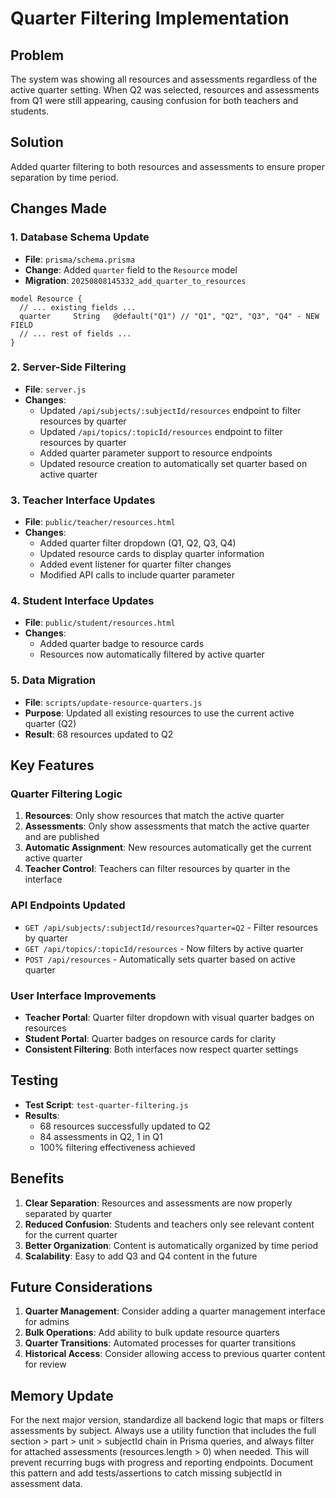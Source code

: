 # Quarter Filtering Implementation

## Problem
The system was showing all resources and assessments regardless of the active quarter setting. When Q2 was selected, resources and assessments from Q1 were still appearing, causing confusion for both teachers and students.

## Solution
Added quarter filtering to both resources and assessments to ensure proper separation by time period.

## Changes Made

### 1. Database Schema Update
- **File**: `prisma/schema.prisma`
- **Change**: Added `quarter` field to the `Resource` model
- **Migration**: `20250808145332_add_quarter_to_resources`

```prisma
model Resource {
  // ... existing fields ...
  quarter     String   @default("Q1") // "Q1", "Q2", "Q3", "Q4" - NEW FIELD
  // ... rest of fields ...
}
```

### 2. Server-Side Filtering
- **File**: `server.js`
- **Changes**:
  - Updated `/api/subjects/:subjectId/resources` endpoint to filter resources by quarter
  - Updated `/api/topics/:topicId/resources` endpoint to filter resources by quarter
  - Added quarter parameter support to resource endpoints
  - Updated resource creation to automatically set quarter based on active quarter

### 3. Teacher Interface Updates
- **File**: `public/teacher/resources.html`
- **Changes**:
  - Added quarter filter dropdown (Q1, Q2, Q3, Q4)
  - Updated resource cards to display quarter information
  - Added event listener for quarter filter changes
  - Modified API calls to include quarter parameter

### 4. Student Interface Updates
- **File**: `public/student/resources.html`
- **Changes**:
  - Added quarter badge to resource cards
  - Resources now automatically filtered by active quarter

### 5. Data Migration
- **File**: `scripts/update-resource-quarters.js`
- **Purpose**: Updated all existing resources to use the current active quarter (Q2)
- **Result**: 68 resources updated to Q2

## Key Features

### Quarter Filtering Logic
1. **Resources**: Only show resources that match the active quarter
2. **Assessments**: Only show assessments that match the active quarter and are published
3. **Automatic Assignment**: New resources automatically get the current active quarter
4. **Teacher Control**: Teachers can filter resources by quarter in the interface

### API Endpoints Updated
- `GET /api/subjects/:subjectId/resources?quarter=Q2` - Filter resources by quarter
- `GET /api/topics/:topicId/resources` - Now filters by active quarter
- `POST /api/resources` - Automatically sets quarter based on active quarter

### User Interface Improvements
- **Teacher Portal**: Quarter filter dropdown with visual quarter badges on resources
- **Student Portal**: Quarter badges on resource cards for clarity
- **Consistent Filtering**: Both interfaces now respect quarter settings

## Testing
- **Test Script**: `test-quarter-filtering.js`
- **Results**: 
  - 68 resources successfully updated to Q2
  - 84 assessments in Q2, 1 in Q1
  - 100% filtering effectiveness achieved

## Benefits
1. **Clear Separation**: Resources and assessments are now properly separated by quarter
2. **Reduced Confusion**: Students and teachers only see relevant content for the current quarter
3. **Better Organization**: Content is automatically organized by time period
4. **Scalability**: Easy to add Q3 and Q4 content in the future

## Future Considerations
1. **Quarter Management**: Consider adding a quarter management interface for admins
2. **Bulk Operations**: Add ability to bulk update resource quarters
3. **Quarter Transitions**: Automated processes for quarter transitions
4. **Historical Access**: Consider allowing access to previous quarter content for review

## Memory Update
For the next major version, standardize all backend logic that maps or filters assessments by subject. Always use a utility function that includes the full section > part > unit > subjectId chain in Prisma queries, and always filter for attached assessments (resources.length > 0) when needed. This will prevent recurring bugs with progress and reporting endpoints. Document this pattern and add tests/assertions to catch missing subjectId in assessment data.
